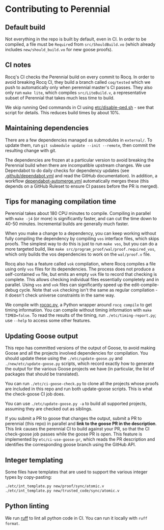 # Contributing to Perennial

## Default build

Not everything in the repo is built by default, even in CI. In order to be
compiled, a file must be `Require`d from `src/ShouldBuild.vo` (which already includes
`new/should_build.vo` for new goose proofs).

## CI notes

Rocq's CI checks the Perennial build on every commit to Rocq. In order to avoid
breaking Rocq CI, they build a branch called `coq/tested` which we push to
automatically only when perennial master's CI passes. They also only run `make
lite`, which compiles `src/LiteBuild.v`, a representative subset of Perennial
that takes much less time to build.

We skip running Qed commands in CI using
[etc/disable-qed.sh](./etc/disable-qed.sh) - see that script for details. This
reduces build times by about 10%.

## Maintaining dependencies

There are a few dependencies managed as submodules in `external/`. To update
them, run `git submodule update --init --remote`, then commit the resulting
change with git.

The dependencies are frozen at a particular version to avoid breaking the
Perennial build when there are incompatible upstream changes. We use Dependabot
to do daily checks for dependency updates (see
[.github/dependabot.yml](.github/dependabot.yml) and read the GitHub
documentation). In addition, a workflow
[dependabot-automerge.yml](.github/workflows/dependabot-automerge.yml)
automatically merges these (this depends on a GitHub Ruleset to ensure CI passes
before the PR is merged).

## Tips for managing compilation time

Perennial takes about 180 CPU minutes to compile. Compiling in parallel with
`make -j4` (or more) is significantly faster, and can cut the time down to 40-50
minutes. Incremental builds are generally much faster.

When you make a change to a dependency, you can keep working without fully
compiling the dependency by compiling `vos` interface files, which skips proofs.
The simplest way to do this is just to run `make vos`, but you can do a more
targeted build, like `make src/program_proof/wal/proof.required_vos`, which only
builds the vos dependencies to work on the `wal/proof.v` file.

Rocq also has a feature called `vok` compilation, where Rocq compiles a file
using only `vos` files for its dependencies. The process does not produce a
self-contained `vo` file, but emits an empty `vok` file to record that checking
is complete. This allows checking individual files essentially completely and
in parallel. Using `vos` and `vok` files can significantly speed up the
edit-compile-debug cycle. Note that `vok` checking isn't the same as regular
compilation - it doesn't check universe constraints in the same way.

We compile with [rocqc.py](etc/rocqc.py), a Python wrapper around `rocq compile`
to get timing information. You can compile without timing information with `make
TIMED=false`. To read the results of the timing, run `./etc/timing-report.py`;
use `--help` to access some other features.

## Updating Goose output

This repo has committed versions of the output of Goose, to avoid making Goose
and all the projects involved dependencies for compilation. You should update
these using the `./etc/update-goose.py` and `./new/etc/update-goose.py` scripts,
which record exactly how to generate the output for the various Goose projects
we have (in particular, the list of packages that should be translated).

You can run `./etc/ci-goose-check.py` to clone all the projects whose proofs are
included in this repo and run both update-goose scripts. This is what the
check-goose CI job does.

You can use `./etc/update-goose.py -a` to build all supported projects, assuming
they are checked out as siblings.

If you submit a PR to goose that changes the output, submit a PR to perennial
(this repo) in parallel and **link to the goose PR in the description**. This link
causes the perennial CI to build against your PR, so that the CI check-goose job
passes while the goose PR is open. This feature is implemented by
`etc/ci-use-goose-pr`, which reads the PR description and identifies the
corresponding goose branch using the GitHub API.

## Integer templating

Some files have templates that are used to support the various integer types by
copy-pasting:

```bash
./etc/int_template.py new/proof/sync/atomic.v
./etc/int_template.py new/trusted_code/sync/atomic.v
```

## Python linting

We run [ruff](https://github.com/astral-sh/ruff) to lint all python code in CI.
You can run it locally with `ruff format`.
